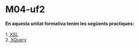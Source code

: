 # M04-uf2
**En aquesta unitat formativa tenim les següents practiques:** <br><br>
1.<a href="https://minhaskamal.github.io/DownGit/#/home?url=https://github.com/Guiu-PJ/Portfoli/blob/main/Portfoli/Moduls/M04-Llenguatges_de_marques/uf2/xsl/horari_novembre.xsl"> XSL</a><br>
2.<a href="https://minhaskamal.github.io/DownGit/#/home?url=https://github.com/Guiu-PJ/Portfoli/blob/main/Portfoli/Moduls/M04-Llenguatges_de_marques/uf2/xquerry"> XQuery</a><br>
